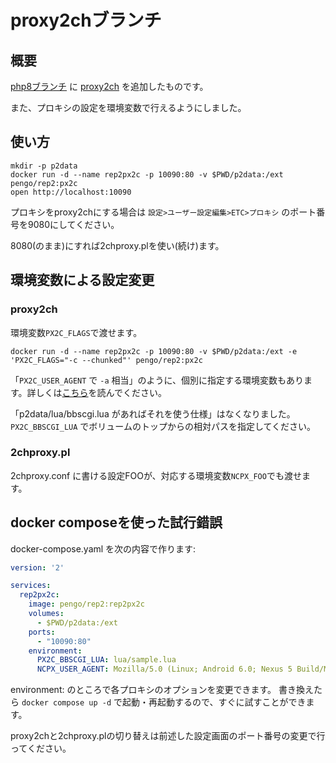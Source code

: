 # proxy2chブランチ

## 概要

[php8ブランチ](https://github.com/pen/docker-rep2/tree/php8)
に
[proxy2ch](https://notabug.org/NanashiNoGombe/proxy2ch)
を追加したものです。

また、プロキシの設定を環境変数で行えるようにしました。


## 使い方

```shell
mkdir -p p2data
docker run -d --name rep2px2c -p 10090:80 -v $PWD/p2data:/ext pengo/rep2:px2c
open http://localhost:10090
```

プロキシをproxy2chにする場合は
`設定>ユーザー設定編集>ETC>プロキシ`
のポート番号を9080にしてください。

8080(のまま)にすれば2chproxy.plを使い(続け)ます。


## 環境変数による設定変更

### proxy2ch

環境変数`PX2C_FLAGS`で渡せます。

```shell
docker run -d --name rep2px2c -p 10090:80 -v $PWD/p2data:/ext -e 'PX2C_FLAGS="-c --chunked"' pengo/rep2:px2c
```

「`PX2C_USER_AGENT` で `-a` 相当」のように、個別に指定する環境変数もあります。詳しくは[こちら](https://github.com/pen/docker-rep2/blob/px2c/rootfs/etc/service/proxy2ch/run)を読んでください。

「p2data/lua/bbscgi.lua があればそれを使う仕様」はなくなりました。
`PX2C_BBSCGI_LUA` でボリュームのトップからの相対パスを指定してください。

### 2chproxy.pl

2chproxy.conf に書ける設定FOOが、対応する環境変数`NCPX_FOO`でも渡せます。

## docker composeを使った試行錯誤

docker-compose.yaml を次の内容で作ります:

```yaml
version: '2'

services:
  rep2px2c:
    image: pengo/rep2:rep2px2c
    volumes:
      - $PWD/p2data:/ext
    ports:
      - "10090:80"
    environment:
      PX2C_BBSCGI_LUA: lua/sample.lua
      NCPX_USER_AGENT: Mozilla/5.0 (Linux; Android 6.0; Nexus 5 Build/MRA58N) AppleWebKit/537.36 (KHTML, like Gecko) Chrome/100.0.4896.88 Mobile Safari/537.36
```

environment: のところで各プロキシのオプションを変更できます。
書き換えたら `docker compose up -d` で起動・再起動するので、すぐに試すことができます。

proxy2chと2chproxy.plの切り替えは前述した設定画面のポート番号の変更で行ってください。
